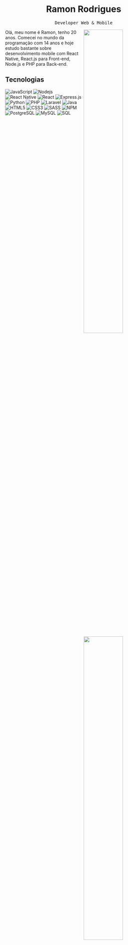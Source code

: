 

<h1 align="center">Ramon Rodrigues</h1>
<p align="center">
<p align="center"><samp> Developer Web & Mobile </samp></p>

<img width="50%" align="right" src="https://github-readme-stats.vercel.app/api?username=ramonrpa&show_icons=true&hide_border=true&theme=radical">  
<img width="50%" align="right" src="https://github-readme-stats.vercel.app/api/top-langs/?username=ramonrpa&show_icons=true&hide_border=true&theme=radical&layout=compact">
<p>Olá, meu nome é Ramon, tenho 20 anos. Comecei no mundo da programação com 14 anos e hoje estudo bastante sobre desenvolvimento mobile com React Native, React.js para Front-end, Node.js e PHP para Back-end.</p>

<h2>Tecnologias</h2>
<a><img alt="JavaScript" src="https://img.shields.io/badge/-Javascript-edb200?style=flat-square&logo=javascript&logoColor=white" /></a>
<a><img alt="Nodejs" src="https://img.shields.io/badge/-Nodejs-43853d?style=flat-square&logo=Node.js&logoColor=white" /></a>
<a><img alt="React Native" src="https://img.shields.io/badge/React_Native-20232A?style=for-square&logo=react&logoColor=61DAFB" /></a>
<a><img alt="React" src="https://img.shields.io/badge/React-20232A?style=for-square&logo=react&logoColor=61DAFB" /></a>
<a><img alt="Express.js" src="https://img.shields.io/badge/Express.js-000000?style=for-square&logo=express&logoColor=white"/></a>
<a><img alt="Python" src="https://img.shields.io/badge/Python-14354C?style=for-square&logo=python&logoColor=white" /></a>
<a><img alt="PHP" src="https://img.shields.io/badge/PHP-777BB4?style=for-square&logo=php&logoColor=white" /></a>
<a><img alt="Laravel" src="https://img.shields.io/badge/Laravel-FF2D20?style=for-square&logo=laravel&logoColor=white" /></a>
<a><img alt="Java" src="https://img.shields.io/badge/-Java-007396?style=flat-square&logo=java&logoColor=white" /></a>
<a><img alt="HTML5" src="https://img.shields.io/badge/-HTML5-E34F26?style=flat-square&logo=html5&logoColor=white" /></a>
<a><img alt="CSS3" src="https://img.shields.io/badge/CSS3-1572B6?style=for-square&logo=css3&logoColor=white" /></a>
<a><img alt="SASS" src="https://img.shields.io/badge/Sass-CC6699?style=for-square&logo=sass&logoColor=white"/></a>
<a><img alt="NPM" src="https://img.shields.io/badge/-NPM-CB3837?style=flat-square&logo=npm&logoColor=white" /></a>
<a><img alt="PostgreSQL" src="https://img.shields.io/badge/PostgreSQL-316192?style=for-square&logo=postgresql&logoColor=white" /></a>
<a><img alt="MySQL" src="https://img.shields.io/badge/-MySQL-4479A1?style=flat-square&logo=mysql&logoColor=white" /></a>
<a><img alt="SQL" src="https://img.shields.io/badge/-SQL-003B57?style=flat-square&logo=sqlite&logoColor=white" /></a>



